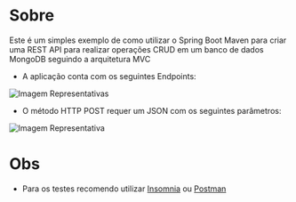 # Sobre
Este é um simples exemplo de como utilizar o Spring Boot Maven para criar uma REST API para realizar operações CRUD em um banco de dados MongoDB seguindo a arquitetura MVC

- A aplicação conta com os seguintes Endpoints: 

![Imagem Representativas](https://iili.io/JvpHj4e.png)

- O método HTTP POST requer um JSON com os seguintes parâmetros:

![Imagem Representativa](https://iili.io/Jvp2Oan.png)

# Obs
- Para os testes recomendo utilizar [Insomnia](https://insomnia.rest/download) ou [Postman](https://www.postman.com/downloads/)